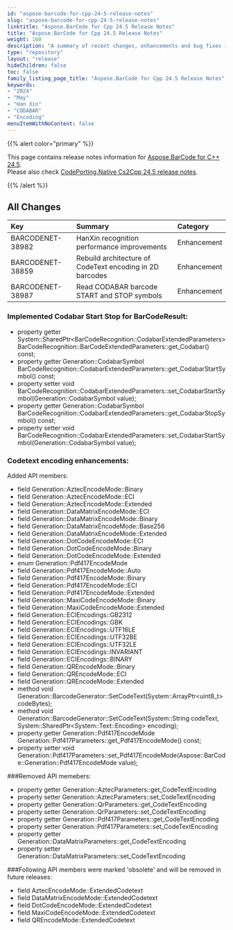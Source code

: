 ```yaml
---
id: "aspose-barcode-for-cpp-24-5-release-notes"
slug: "aspose-barcode-for-cpp-24-5-release-notes"
linktitle: "Aspose.BarCode for Cpp 24.5 Release Notes"
title: "Aspose.BarCode for Cpp 24.5 Release Notes"
weight: 160
description: "A summary of recent changes, enhancements and bug fixes in Aspose.BarCode for C++ 24.5 release."
type: "repository"
layout: "release"
hideChildren: false
toc: false
family_listing_page_title: "Aspose.BarCode for Cpp 24.5 Release Notes"
keywords:
- "2024"
- "May"
- "Han Xin"
- "CODABAR"
- "Encoding"
menuItemWithNoContent: false
---
```


{{% alert color="primary" %}}

This page contains release notes information for [Aspose.BarCode for C++ 24.5](https://releases.aspose.com/barcode/cpp/new-releases/aspose.barcode-for-c++-24.5/).  
Please also check [CodePorting.Native Cs2Cpp 24.5 release notes](https://products.codeporting.com/translator/csharp-to-cpp/release/24.5).

{{% /alert %}}
## **All Changes**

|**Key**|**Summary**|**Category**|
| :- | :- | :- |
|BARCODENET-38982|HanXin recognition performance improvements|Enhancement|
|BARCODENET-38859|Rebuild architecture of CodeText encoding in 2D barcodes|Enhancement|
|BARCODENET-38987|Read CODABAR barcode START and STOP symbols|Enhancement|

### Implemented Codabar Start Stop for BarCodeResult: 
- property getter System::SharedPtr&lt;BarCodeRecognition::CodabarExtendedParameters&gt;  BarCodeRecognition::BarCodeExtendedParameters::get_Codabar() const; 
- property getter Generation::CodabarSymbol BarCodeRecognition::CodabarExtendedParameters::get_CodabarStartSymbol() const;
- property setter void BarCodeRecognition::CodabarExtendedParameters::set_CodabarStartSymbol(Generation::CodabarSymbol value);
- property getter Generation::CodabarSymbol BarCodeRecognition::CodabarExtendedParameters::get_CodabarStopSymbol() const; 
- property setter void BarCodeRecognition::CodabarExtendedParameters::set_CodabarStartSymbol(Generation::CodabarSymbol value);

### Codetext encoding enhancements:
Added API members:
- field Generation::AztecEncodeMode::Binary
- field Generation::AztecEncodeMode::ECI
- field Generation::AztecEncodeMode::Extended
- field Generation::DataMatrixEncodeMode::ECI
- field Generation::DataMatrixEncodeMode::Binary
- field Generation::DataMatrixEncodeMode::Base256
- field Generation::DataMatrixEncodeMode::Extended
- field Generation::DotCodeEncodeMode::ECI
- field Generation::DotCodeEncodeMode::Binary
- field Generation::DotCodeEncodeMode::Extended
- enum Generation::Pdf417EncodeMode
- field Generation::Pdf417EncodeMode::Auto
- field Generation::Pdf417EncodeMode::Binary
- field Generation::Pdf417EncodeMode::ECI
- field Generation::Pdf417EncodeMode::Extended
- field Generation::MaxiCodeEncodeMode::Binary
- field Generation::MaxiCodeEncodeMode::Extended
- field Generation::ECIEncodings::GB2312
- field Generation::ECIEncodings::GBK
- field Generation::ECIEncodings::UTF16LE
- field Generation::ECIEncodings::UTF32BE
- field Generation::ECIEncodings::UTF32LE
- field Generation::ECIEncodings::INVARIANT
- field Generation::ECIEncodings::BINARY
- field Generation::QREncodeMode::Binary
- field Generation::QREncodeMode::ECI
- field Generation::QREncodeMode::Extended
- method void Generation::BarcodeGenerator::SetCodeText(System::ArrayPtr&lt;uint8_t&gt; codeBytes);
- method void Generation::BarcodeGenerator::SetCodeText(System::String codeText, System::SharedPtr&lt;System::Text::Encoding&gt; encoding);
- property getter Generation::Pdf417EncodeMode Generation::Pdf417Parameters::get_Pdf417EncodeMode() const;
- property setter void Generation::Pdf417Parameters::set_Pdf417EncodeMode(Aspose::BarCode::Generation::Pdf417EncodeMode value);

###Removed API memebers:
- property getter Generation::AztecParameters::get_CodeTextEncoding
- property setter Generation::AztecParameters::set_CodeTextEncoding
- property getter Generation::QrParameters::get_CodeTextEncoding
- property setter Generation::QrParameters::set_CodeTextEncoding
- property getter Generation::Pdf417Parameters::get_CodeTextEncoding
- property setter Generation::Pdf417Parameters::set_CodeTextEncoding
- property getter Generation::DataMatrixParameters::get_CodeTextEncoding
- property setter Generation::DataMatrixParameters::set_CodeTextEncoding
		
###Following API members were marked 'obsolete' and will be removed in future releases:
- field AztecEncodeMode::ExtendedCodetext
- field DataMatrixEncodeMode::ExtendedCodetext
- field DotCodeEncodeMode::ExtendedCodetext
- field MaxiCodeEncodeMode::ExtendedCodetext
- field QREncodeMode::ExtendedCodetext